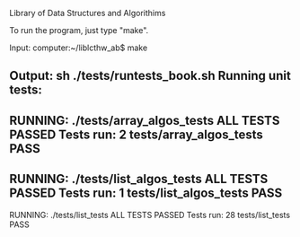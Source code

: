 Library of Data Structures and Algorithims 

To run the program, just type "make".

Input:
computer:~/liblcthw_ab$ make

Output:
sh ./tests/runtests_book.sh
Running unit tests:
----
RUNNING: ./tests/array_algos_tests
ALL TESTS PASSED
Tests run: 2
tests/array_algos_tests PASS
----
RUNNING: ./tests/list_algos_tests
ALL TESTS PASSED
Tests run: 1
tests/list_algos_tests PASS
----
RUNNING: ./tests/list_tests
ALL TESTS PASSED
Tests run: 28
tests/list_tests PASS


